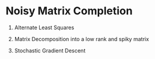 Noisy Matrix Completion
=================

1. Alternate Least Squares

2. Matrix Decomposition into a low rank and spiky matrix

3. Stochastic Gradient Descent
